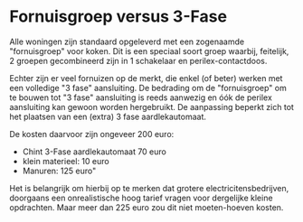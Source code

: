 # Fornuisgroep versus 3-Fase

Alle woningen zijn standaard opgeleverd met een zogenaamde "fornuisgroep" voor koken.
Dit is een speciaal soort groep waarbij, feitelijk, 2 groepen gecombineerd zijn in 1 schakelaar en perilex-contactdoos.

Echter zijn er veel fornuizen op de merkt, die enkel (of beter) werken met een volledige "3 fase" aansluiting.
De bedrading om de "fornuisgroep" om te bouwen tot "3 fase" aansluiting is reeds aanwezig en óók de perilex aansluiting kan gewoon worden hergebruikt.
De aanpassing beperkt zich tot het plaatsen van een (extra) 3 fase aardlekautomaat.

De kosten daarvoor zijn ongeveer 200 euro:
- Chint 3-Fase aardlekautomaat 70 euro
- klein materieel: 10 euro
- Manuren: 125 euro"

Het is belangrijk om hierbij op te merken dat grotere electricitensbedrijven, doorgaans een onrealistische hoog tarief vragen voor dergelijke kleine opdrachten.
Maar meer dan 225 euro zou dit niet moeten-hoeven kosten.

